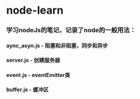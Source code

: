# node-learn

### 学习nodeJs的笔记，记录了node的一般用法：
#### aync_asyn.js - 阻塞和非阻塞，同步和异步
#### server.js - 创建服务器
#### event.js - eventEmitter类
#### buffer.js - 缓冲区
